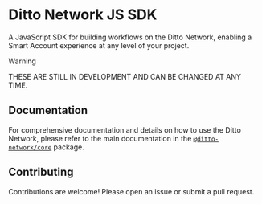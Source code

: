 # Ditto Network JS SDK

A JavaScript SDK for building workflows on the Ditto Network, enabling a Smart Account experience at any level of your project.

> [!WARNING]  
> THESE ARE STILL IN DEVELOPMENT AND CAN BE CHANGED AT ANY TIME.

## Documentation

For comprehensive documentation and details on how to use the Ditto Network, please refer to the main documentation in the [`@ditto-network/core`](https://github.com/dittonetwork/sdk-js/blob/master/packages/core/README.md) package.

## Contributing

Contributions are welcome! Please open an issue or submit a pull request.
